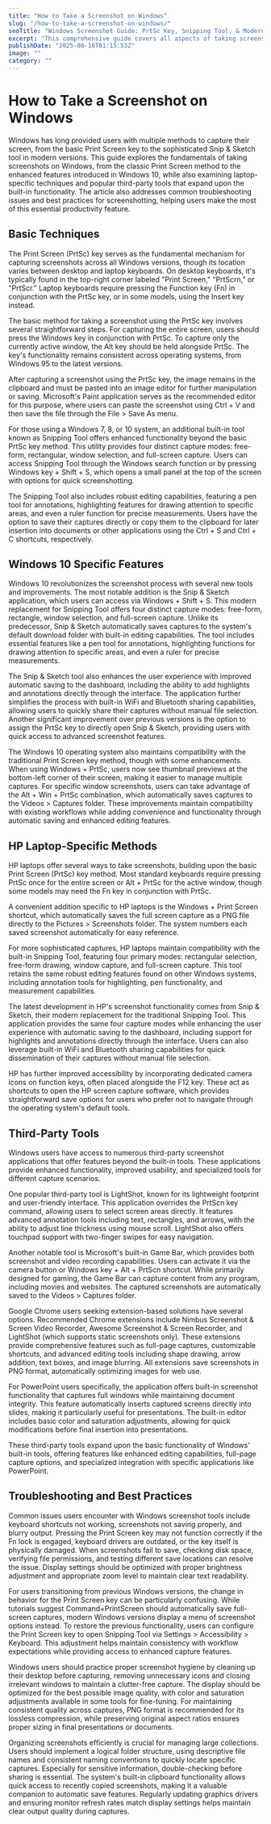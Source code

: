 ```yaml
---
title: "How to Take a Screenshot on Windows"
slug: "/how-to-take-a-screenshot-on-windows/"
seoTitle: "Windows Screenshot Guide: PrtSc Key, Snipping Tool, & Modern Features"
excerpt: "This comprehensive guide covers all aspects of taking screenshots on Windows, from basic Print Screen key methods to advanced tools like Snip & Sketch. It includes detailed instructions for both desktop and laptop users, third-party tool recommendations, and practical troubleshooting tips."
publishDate: "2025-08-16T01:15:53Z"
image: ""
category: ""
---
```


# How to Take a Screenshot on Windows

Windows has long provided users with multiple methods to capture their screen, from the basic Print Screen key to the sophisticated Snip & Sketch tool in modern versions. This guide explores the fundamentals of taking screenshots on Windows, from the classic Print Screen method to the enhanced features introduced in Windows 10, while also examining laptop-specific techniques and popular third-party tools that expand upon the built-in functionality. The article also addresses common troubleshooting issues and best practices for screenshotting, helping users make the most of this essential productivity feature.


## Basic Techniques

The Print Screen (PrtSc) key serves as the fundamental mechanism for capturing screenshots across all Windows versions, though its location varies between desktop and laptop keyboards. On desktop keyboards, it's typically found in the top-right corner labeled "Print Screen," "PrtScrn," or "PrtScr." Laptop keyboards require pressing the Function key (Fn) in conjunction with the PrtSc key, or in some models, using the Insert key instead.

The basic method for taking a screenshot using the PrtSc key involves several straightforward steps. For capturing the entire screen, users should press the Windows key in conjunction with PrtSc. To capture only the currently active window, the Alt key should be held alongside PrtSc. The key's functionality remains consistent across operating systems, from Windows 95 to the latest versions.

After capturing a screenshot using the PrtSc key, the image remains in the clipboard and must be pasted into an image editor for further manipulation or saving. Microsoft's Paint application serves as the recommended editor for this purpose, where users can paste the screenshot using Ctrl + V and then save the file through the File > Save As menu.

For those using a Windows 7, 8, or 10 system, an additional built-in tool known as Snipping Tool offers enhanced functionality beyond the basic PrtSc key method. This utility provides four distinct capture modes: free-form, rectangular, window selection, and full-screen capture. Users can access Snipping Tool through the Windows search function or by pressing Windows key + Shift + S, which opens a small panel at the top of the screen with options for quick screenshotting.

The Snipping Tool also includes robust editing capabilities, featuring a pen tool for annotations, highlighting features for drawing attention to specific areas, and even a ruler function for precise measurements. Users have the option to save their captures directly or copy them to the clipboard for later insertion into documents or other applications using the Ctrl + S and Ctrl + C shortcuts, respectively.


## Windows 10 Specific Features

Windows 10 revolutionizes the screenshot process with several new tools and improvements. The most notable addition is the Snip & Sketch application, which users can access via Windows + Shift + S. This modern replacement for Snipping Tool offers four distinct capture modes: free-form, rectangle, window selection, and full-screen capture. Unlike its predecessor, Snip & Sketch automatically saves captures to the system's default download folder with built-in editing capabilities. The tool includes essential features like a pen tool for annotations, highlighting functions for drawing attention to specific areas, and even a ruler for precise measurements.

The Snip & Sketch tool also enhances the user experience with improved automatic saving to the dashboard, including the ability to add highlights and annotations directly through the interface. The application further simplifies the process with built-in WiFi and Bluetooth sharing capabilities, allowing users to quickly share their captures without manual file selection. Another significant improvement over previous versions is the option to assign the PrtSc key to directly open Snip & Sketch, providing users with quick access to advanced screenshot features.

The Windows 10 operating system also maintains compatibility with the traditional Print Screen key method, though with some enhancements. When using Windows + PrtSc, users now see thumbnail previews at the bottom-left corner of their screen, making it easier to manage multiple captures. For specific window screenshots, users can take advantage of the Alt + Win + PrtSc combination, which automatically saves captures to the Videos > Captures folder. These improvements maintain compatibility with existing workflows while adding convenience and functionality through automatic saving and enhanced editing features.


## HP Laptop-Specific Methods

HP laptops offer several ways to take screenshots, building upon the basic Print Screen (PrtSc) key method. Most standard keyboards require pressing PrtSc once for the entire screen or Alt + PrtSc for the active window, though some models may need the Fn key in conjunction with PrtSc.

A convenient addition specific to HP laptops is the Windows + Print Screen shortcut, which automatically saves the full screen capture as a PNG file directly to the Pictures > Screenshots folder. The system numbers each saved screenshot automatically for easy reference.

For more sophisticated captures, HP laptops maintain compatibility with the built-in Snipping Tool, featuring four primary modes: rectangular selection, free-form drawing, window capture, and full-screen capture. This tool retains the same robust editing features found on other Windows systems, including annotation tools for highlighting, pen functionality, and measurement capabilities.

The latest development in HP's screenshot functionality comes from Snip & Sketch, their modern replacement for the traditional Snipping Tool. This application provides the same four capture modes while enhancing the user experience with automatic saving to the dashboard, including support for highlights and annotations directly through the interface. Users can also leverage built-in WiFi and Bluetooth sharing capabilities for quick dissemination of their captures without manual file selection.

HP has further improved accessibility by incorporating dedicated camera icons on function keys, often placed alongside the F12 key. These act as shortcuts to open the HP screen capture software, which provides straightforward save options for users who prefer not to navigate through the operating system's default tools.


## Third-Party Tools

Windows users have access to numerous third-party screenshot applications that offer features beyond the built-in tools. These applications provide enhanced functionality, improved usability, and specialized tools for different capture scenarios.

One popular third-party tool is LightShot, known for its lightweight footprint and user-friendly interface. This application overrides the PrtScn key command, allowing users to select screen areas directly. It features advanced annotation tools including text, rectangles, and arrows, with the ability to adjust line thickness using mouse scroll. LightShot also offers touchpad support with two-finger swipes for easy navigation.

Another notable tool is Microsoft's built-in Game Bar, which provides both screenshot and video recording capabilities. Users can activate it via the camera button or Windows key + Alt + PrtScn shortcut. While primarily designed for gaming, the Game Bar can capture content from any program, including movies and websites. The captured screenshots are automatically saved to the Videos > Captures folder.

Google Chrome users seeking extension-based solutions have several options. Recommended Chrome extensions include Nimbus Screenshot & Screen Video Recorder, Awesome Screenshot & Screen Recorder, and LightShot (which supports static screenshots only). These extensions provide comprehensive features such as full-page captures, customizable shortcuts, and advanced editing tools including shape drawing, arrow addition, text boxes, and image blurring. All extensions save screenshots in PNG format, automatically optimizing images for web use.

For PowerPoint users specifically, the application offers built-in screenshot functionality that captures full windows while maintaining document integrity. This feature automatically inserts captured screens directly into slides, making it particularly useful for presentations. The built-in editor includes basic color and saturation adjustments, allowing for quick modifications before final insertion into presentations.

These third-party tools expand upon the basic functionality of Windows' built-in tools, offering features like enhanced editing capabilities, full-page capture options, and specialized integration with specific applications like PowerPoint.


## Troubleshooting and Best Practices

Common issues users encounter with Windows screenshot tools include keyboard shortcuts not working, screenshots not saving properly, and blurry output. Pressing the Print Screen key may not function correctly if the Fn lock is engaged, keyboard drivers are outdated, or the key itself is physically damaged. When screenshots fail to save, checking disk space, verifying file permissions, and testing different save locations can resolve the issue. Display settings should be optimized with proper brightness adjustment and appropriate zoom level to maintain clear text readability.

For users transitioning from previous Windows versions, the change in behavior for the Print Screen key can be particularly confusing. While tutorials suggest Command+PrintScreen should automatically save full-screen captures, modern Windows versions display a menu of screenshot options instead. To restore the previous functionality, users can configure the Print Screen key to open Snipping Tool via Settings > Accessibility > Keyboard. This adjustment helps maintain consistency with workflow expectations while providing access to enhanced capture features.

Windows users should practice proper screenshot hygiene by cleaning up their desktop before capturing, removing unnecessary icons and closing irrelevant windows to maintain a clutter-free capture. The display should be optimized for the best possible image quality, with color and saturation adjustments available in some tools for fine-tuning. For maintaining consistent quality across captures, PNG format is recommended for its lossless compression, while preserving original aspect ratios ensures proper sizing in final presentations or documents.

Organizing screenshots efficiently is crucial for managing large collections. Users should implement a logical folder structure, using descriptive file names and consistent naming conventions to quickly locate specific captures. Especially for sensitive information, double-checking before sharing is essential. The system's built-in clipboard functionality allows quick access to recently copied screenshots, making it a valuable companion to automatic save features. Regularly updating graphics drivers and ensuring monitor refresh rates match display settings helps maintain clear output quality during captures.

